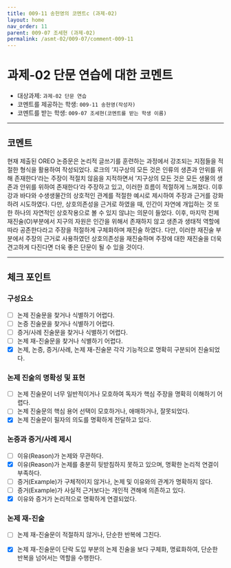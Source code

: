 ```yaml
---
title: 009-11 송헌영의 코멘트c (과제-02) 
layout: home
nav_order: 11
parent: 009-07 조세현 (과제-02)
permalink: /asmt-02/009-07/comment-009-11
---
```


# 과제-02 단문 연습에 대한 코멘트

- 대상과제: `과제-02 단문 연습`
- 코멘트를 제공하는 학생: `009-11 송헌영(작성자)` 
- 코멘트를 받는 학생: `009-07 조세현(코멘트를 받는 학생 이름)` 

---

## 코멘트

현재 제출된 OREO 논증문은 논리적 글쓰기를 훈련하는 과정에서 강조되는 지점들을 적절한 형식을 활용하여 작성되었다. 로크의 ’지구상의 모든 것은 인류의 생존과 안위를 위해 존재한다‘라는 주장이 적절치 않음을 지적하면서 ’지구상의 모든 것은 모든 생물의 생존과 안위를 위하여 존재한다‘라 주장하고 있고, 이러한 흐름이 적절하게 느껴졌다. 이후 강과 바다와 수생생물간의 상호적인 관계를 적절한 예시로 제시하여 주장과 근거를 강화하려 시도하였다. 다만, 상호의존성을 근거로 하였을 때, 인간이 자연에 개입하는 것 또한 하나의 자연적인 상호작용으로 볼 수 있지 않냐는 의문이 들었다. 이후, 마지막 전제 재진술(O)부분에서 지구의 자원은 인간을 위해서 존재하지 않고 생존과 생태적 역할에 따라 공존한다라고 주장을 적절하게 구체화하며 재진술 하였다. 다만, 이러한 재진술 부분에서 주장의 근거로 사용하였던 상호의존성을 재진술하며 주장에 대한 재진술을 더욱 견고하게 다진다면 더욱 좋은 단문이 될 수 있을 것이다.

---

## 체크 포인트

### **구성요소**
- [ ] 논제 진술문을 찾거나 식별하기 어렵다.
- [ ] 논증 진술문을 찾거나 식별하기 어렵다.
- [ ] 증거/사례 진술문을 찾거나 식별하기 어렵다.
- [ ] 논제 재-진술문을 찾거나 식별하기 어렵다.
- [x] 논제, 논증, 증거/사례, 논제 재-진술문 각각 기능적으로 명확히 구분되어 진술되었다.

### **논제 진술의 명확성 및 표현**  
- [ ] 논제 진술문이 너무 일반적이거나 모호하여 독자가 핵심 주장을 명확히 이해하기 어렵다.  
- [ ] 논제 진술문의 핵심 용어 선택이 모호하거나, 애매하거나, 잘못되었다.  
- [x] 논제 진술문이 필자의 의도를 명확하게 전달하고 있다.  

### **논증과 증거/사례 제시**  
- [ ] 이유(Reason)가 논제와 무관하다.
- [x] 이유(Reason)가 논제를 충분히 뒷받침하지 못하고 있으며, 명확한 논리적 연결이 부족하다.  
- [ ] 증거(Example)가 구체적이지 않거나, 논제 및 이유와의 관계가 명확하지 않다. 
- [ ] 증거(Example)가 사실적 근거보다는 개인적 견해에 의존하고 있다.  
- [x] 이유와 증거가 논리적으로 명확하게 연결되었다.  

### **논제 재-진술**  
- [ ] 논제 재-진술문이 적절하지 않거나, 단순한 반복에 그친다.   
- [x] 논제 재-진술문이 단락 도입 부분의 논제 진술을 보다 구체화, 명료화하여, 단순한 반복을 넘어서는 역할을 수행한다.  

